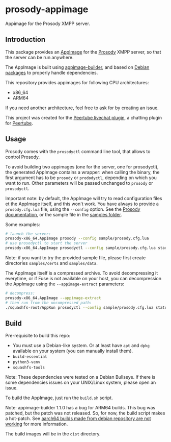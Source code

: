 # prosody-appimage

Appimage for the Prosody XMPP server.

## Introduction

This package provides an [AppImage](https://appimage.org/) for the [Prosody](https://prosody.im/) XMPP server,
so that the server can be run anywhere.

The AppImage is built using [appimage-builder](https://appimage-builder.readthedocs.io), and based on
[Debian packages](https://www.debian.org) to properly handle dependencies.

This repository provides appimages for following CPU architectures:

* x86_64
* ARM64

If you need another architecture, feel free to ask for by creating an issue.

This project was created for the [Peertube livechat plugin](https://livingston.frama.io/peertube-plugin-livechat),
a chatting plugin for [Peertube](https://joinpeertube.org/).

## Usage

Prosody comes with the `prosodyctl` command line tool, that allows to control Prosody.

To avoid building two appimages (one for the server, one for prosodyctl), the generated AppImage contains a wrapper:
when calling the binary, the first argument has to be `prosody` or `prododyctl`, depending on which you want to run.
Other parameters will be passed unchanged to `prosody` or `prosodyctl`.

Important note: by default, the AppImage will try to read configuration files et the AppImage itself, and this won't work.
You have always to provide a `prosody.cfg.lua` file, using the `--config` option. See the [Prosody documentation](https://prosody.im/doc),
or the sample file in the [samples folder](./samples/prosody.cfg.lua).

Some examples:

```bash
# launch the server:
prosody-x86_64.AppImage prosody --config sample/prosody.cfg.lua
# use prosodyctl to start the server
prosody-x86_64.AppImage prosodyctl --config sample/prosody.cfg.lua start
```

Note: if you want to try the provided sample file, please first create directories `samples/certs` and `samples/data`.

The AppImage itself is a compressed archive. To avoid decompressing it everytime, or if Fuse is not available on your host,
you can decompression the AppImage using the `--appimage-extract` parameters:

```bash
# decompress:
prosody-x86_64.AppImage --appimage-extract
# then run from the uncompressed path:
./squashfs-root/AppRun prosodyctl --config sample/prosody.cfg.lua status
```

## Build

Pre-requisite to build this repo:

* You must use a Debian-like system. Or at least have `apt` and `dpkg` available on your system (you can manually install them).
* `build-essential`
* `python3-venv`
* `squashfs-tools`

Note: These dependencies were tested on a Debian Bullseye. If there is some dependencies issues on your UNIX/Linux system, please open an issue.

To build the AppImage, just run the `build.sh` script.

Note: appimage-builder 1.1.0 has a bug for ARM64 builds. This bug was patched, but the patch was not released. So, for now,
the build script makes a hot-patch.
See [aarch64 builds made from debian repository are not working](https://github.com/AppImageCrafters/appimage-builder/issues/278) for more information.

The build images will be in the `dist` directory.
